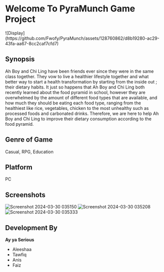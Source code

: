 <h1>Welcome To PyraMunch Game Project</h1>
![Display](https://github.com/Fwofy/PyraMunch/assets/128760862/d8b19280-ac29-43fa-aa67-8cc2caf7cfd7)

<h2><strong>Synopsis</strong></h2>

Ah Boy and Chi Ling have been friends ever since they were in the same class together. They vow to live a healthier lifestyle together and what better way to start a health transformation by starting from the inside out ; their dietary habits. It just so happens that Ah Boy and Chi Ling both recently learned about the food pyramid in school, however they are overwhelmed by the amount of different food types that are available, and how much they should be eating each food type, ranging from the healthiest like rice, vegetables, chicken to the most unhealthy such as processed foods and carbonated drinks. Therefore, we are here to help Ah Boy and Chi Ling to improve their dietary consumption according to the food pyramid.

<h2><strong>Genre of Game</strong></h2>

Casual, RPG, Education

<h2>Platform</h2>

PC

<h2>Screenshots</h2>

![Screenshot 2024-03-30 035150](https://github.com/Fwofy/PyraMunch/assets/128760862/97978d03-4f0f-46ee-a701-947454d651bc)
![Screenshot 2024-03-30 035208](https://github.com/Fwofy/PyraMunch/assets/128760862/eed35763-53ec-4883-bc6b-c759a8d44cf3)
![Screenshot 2024-03-30 035333](https://github.com/Fwofy/PyraMunch/assets/128760862/f96ebcbd-235c-4713-a6f4-d2149d752566)


<h2><strong>Development By</strong></h2>

<strong>Ay ya Serious</strong>
- Aleeshaa
- Tawfiq
- Anis
- Faiz
